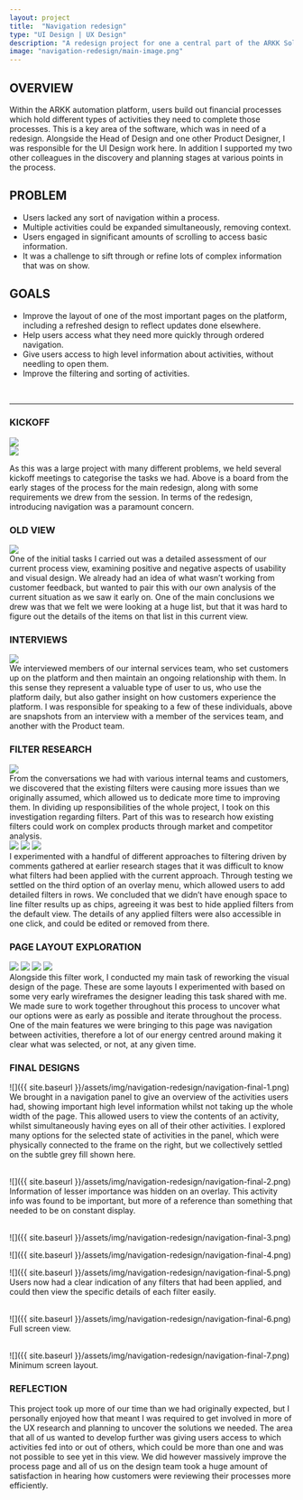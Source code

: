```yaml
---
layout: project
title:  "Navigation redesign"
type: "UI Design | UX Design"
description: "A redesign project for one a central part of the ARKK Solutions financial automation platform."
image: "navigation-redesign/main-image.png"
---
```


## OVERVIEW
Within the ARKK automation platform, users build out financial processes which hold different types of activities they need to complete those processes. This is a key area of the software, which was in need of a redesign. Alongside the Head of Design and one other Product Designer, I was responsible for the UI Design work here. In addition I supported my two other colleagues in the discovery and planning stages at various points in the process.

## PROBLEM
- Users lacked any sort of navigation within a process.
- Multiple activities could be expanded simultaneously, removing context.
- Users engaged in significant amounts of scrolling to access basic information.
- It was a challenge to sift through or refine lots of complex information that was on show.

## GOALS
- Improve the layout of one of the most important pages on the platform, including a refreshed design to reflect updates done elsewhere.
- Help users access what they need more quickly through ordered navigation.
- Give users access to high level information about activities, without needling to open them. 
- Improve the filtering and sorting of activities.

<br>

---

### KICKOFF
<div class="no-border">
    <img src="{{ site.baseurl }}/assets/img/navigation-redesign/navigation-kickoff-1.png">
</div>
<div class="row mb8">
    <div class="col-md-8 col-md-offset-2 no-border">
        <img src="{{ site.baseurl }}/assets/img/navigation-redesign/navigation-kickoff-2.png">
    </div>
</div>

As this was a large project with many different problems, we held several kickoff meetings to categorise the tasks we had. Above is a board from the early stages of the process for the main redesign, along with some requirements we drew from the session. In terms of the redesign, introducing navigation was a paramount concern.

### OLD VIEW
<div class="no-border">
    <img src="{{ site.baseurl }}/assets/img/navigation-redesign/navigation-old-1.png">
</div>
One of the initial tasks I carried out was a detailed assessment of our current process view, examining positive and negative aspects of usability and visual design. We already had an idea of what wasn’t working from customer feedback, but wanted to pair this with our own analysis of the current situation as we saw it early on. One of the main conclusions we drew was that we felt we were looking at a huge list, but that it was hard to figure out the details of the items on that list in this current view. 

### INTERVIEWS
<div class="row mb8 no-border">
    <div class="col-md-8 col-md-offset-2">
        <img src="{{ site.baseurl }}/assets/img/navigation-redesign/navigation-interviews-1.png">
    </div>
</div>
We interviewed members of our internal services team, who set customers up on the platform and then maintain an ongoing relationship with them. In this sense they represent a valuable type of user to us, who use the platform daily, but also gather insight on how customers experience the platform. I was responsible for speaking to a few of these individuals, above are snapshots from an interview with a member of the services team, and another with the Product team.

### FILTER RESEARCH
<div class="row mb8">
    <div class="col-md-8 col-md-offset-2">
        <img src="{{ site.baseurl }}/assets/img/navigation-redesign/navigation-filter-research-1.png">
    </div>
</div>
From the conversations we had with various internal teams and customers, we discovered that the existing filters were causing more issues than we originally assumed, which allowed us to dedicate more time to improving them. In dividing up responsibilities of the whole project, I took on this investigation regarding filters. Part of this was to research how existing filters could work on complex products through market and competitor analysis.

<div class="row three-column one-mobile no-border">
    <img src="{{ site.baseurl }}/assets/img/navigation-redesign/navigation-filter-research-2.png">
    <img src="{{ site.baseurl }}/assets/img/navigation-redesign/navigation-filter-research-3.png">
    <img src="{{ site.baseurl }}/assets/img/navigation-redesign/navigation-filter-research-4.png">
</div>
I experimented with a handful of different approaches to filtering driven by comments gathered at earlier research stages that it was difficult to know what filters had been applied with the current approach. Through testing we settled on the third option of an overlay menu, which allowed users to add detailed filters in rows. We concluded that we didn’t have enough space to line filter results up as chips, agreeing it was best to hide applied filters from the default view. The details of any applied filters were also accessible in one click, and could be edited or removed from there.

### PAGE LAYOUT EXPLORATION
<div class="row two-column">
    <img src="{{ site.baseurl }}/assets/img/navigation-redesign/navigation-wireframes-1.png">
    <img src="{{ site.baseurl }}/assets/img/navigation-redesign/navigation-wireframes-2.png">
    <img src="{{ site.baseurl }}/assets/img/navigation-redesign/navigation-wireframes-3.png">
    <img src="{{ site.baseurl }}/assets/img/navigation-redesign/navigation-wireframes-4.png">
</div>
Alongside this filter work, I conducted my main task of reworking the visual design of the page. These are some layouts I experimented with based on some very early wireframes the designer leading this task shared with me. We made sure to work together throughout this process to uncover what our options were as early as possible and iterate throughout the process. One of the main features we were bringing to this page was navigation between activities, therefore a lot of our energy centred around making it clear what was selected, or not, at any given time.

### FINAL DESIGNS
![]({{ site.baseurl }}/assets/img/navigation-redesign/navigation-final-1.png)
We brought in a navigation panel to give an overview of the activities users had, showing important high level information whilst not taking up the whole width of the page. This allowed users to view the contents of an activity, whilst simultaneously having eyes on all of their other activities. I explored many options for the selected state of activities in the panel, which were physically connected to the frame on the right, but we collectively settled on the subtle grey fill shown here.
<br>
<br>

![]({{ site.baseurl }}/assets/img/navigation-redesign/navigation-final-2.png)
Information of lesser importance was hidden on an overlay. This activity info was found to be important, but more of a reference than something that needed to be on constant display. 
<br>
<br>

![]({{ site.baseurl }}/assets/img/navigation-redesign/navigation-final-3.png)
<br>

![]({{ site.baseurl }}/assets/img/navigation-redesign/navigation-final-4.png)
<br>

![]({{ site.baseurl }}/assets/img/navigation-redesign/navigation-final-5.png)
Users now had a clear indication of any filters that had been applied, and could then view the specific details of each filter easily.
<br>
<br>

![]({{ site.baseurl }}/assets/img/navigation-redesign/navigation-final-6.png)
Full screen view.
<br>
<br>

![]({{ site.baseurl }}/assets/img/navigation-redesign/navigation-final-7.png)
Minimum screen layout.

### REFLECTION
This project took up more of our time than we had originally expected, but I personally enjoyed how that meant I was required to get involved in more of the UX research and planning to uncover the solutions we needed. The area that all of us wanted to develop further was giving users access to which activities fed into or out of others, which could be more than one and was not possible to see yet in this view. We did however massively improve the process page and all of us on the design team took a huge amount of satisfaction in hearing how customers were reviewing their processes more efficiently.